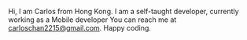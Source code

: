 Hi, I am Carlos from Hong Kong. 
I am a self-taught developer, currently working as a Mobile developer
You can reach me at carloschan2215@gmail.com. Happy coding.
